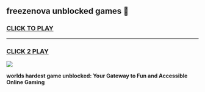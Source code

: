 
## freezenova unblocked games 👋
<h3>
<a href="https://premium.freeplayer.one?title=freezenova_unblocked_games&ref=13F">CLICK TO PLAY</a></h3>
<hr>

<h3>
<a href="https://premium.freeplayer.one?title=freezenova_unblocked_games&ref=13F">CLICK 2 PLAY</a>
  
</h3>

<a href="https://premium.freeplayer.one?title=freezenova_unblocked_games&ref=12F/"><img src="https://clearcache.store/games.png"></a>


**worlds hardest game unblocked: Your Gateway to Fun and Accessible Online Gaming**
